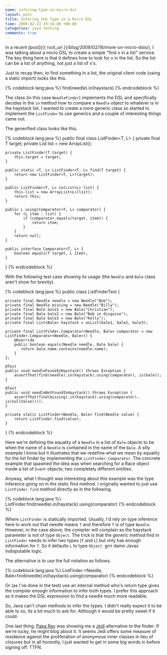 ```yaml
---
name: infering-type-in-micro-dsl
layout: post
title: Infering the Type in a Micro DSL
time: 2009-02-23 19:34:00 +00:00
categories: java testing
comments: true
---
```


In a recent [post]({{ root_url }}/blog/2009/02/16/more-on-micro-dsls/), I was talking about a micro DSL to create a simple "find x in a list" service. The key thing here is that it defines how to look for x in the list. So the list can be a list of anything, not just a list of x's.
  
Just to recap then, to find something in a list, the original client code
(using a static import) looks like this.

{% codeblock lang:java %}
find(needle).in(haystack)
{% endcodeblock %}


  
The class (in this case `NeedleFinder`) implements the DSL and specifically
decides in the `in` method how to compare a `Needle` object to whatever is in the
haystack list. I wanted to create a more generic class so started to implement
the `ListFinder` to use generics and a couple of interesting things came out.

<!-- more -->
  
The generified class looks like this.

      
{% codeblock lang:java %}
public final class ListFinder<T, L> {
    private final T target;
    private List<L> list = new ArrayList<L>();

    private ListFinder(T target) {
        this.target = target;
    }

    public static <T, L> ListFinder<T, L> find(T target) {
        return new ListFinder<T, L>(target);
    }

    public ListFinder<T, L> in(List<L> list) {
        this.list = new ArrayList<L>(list);
        return this;
    }

    public L using(Comparator<T, L> comparator) {
        for (L item : list) {
            if (comparator.equals(target, item)) {
                return item;
            }
        }
        return null;
    }

    public interface Comparator<T, L> {
        boolean equals(T target, L item);
    }
}
{% endcodeblock %}


  
With the following test case showing its usage (the `Needle` and `Bale` class
aren't show for brevity).

{% codeblock lang:java %}
public class ListFinderTest {

    private final Needle needle = new Needle("Bob");
    private final Needle missing = new Needle("Billy");
    private final Bale bale1 = new Bale("Christian");
    private final Bale bale2 = new Bale("Bob in disguise");
    private final Bale bale3 = new Bale("Kelly");
    private final List<Bale> haystack = asList(bale1, bale2, bale3);

    private final ListFinder.Comparator<Needle, Bale> comparator = new ListFinder.Comparator<Needle, Bale>() {
        @Override
        public boolean equals(Needle needle, Bale bale) {
           return bale.name.contains(needle.name);
        }
    };

    @Test
    public void needleFoundInHaystack() throws Exception {
        assertThat(find(needle).in(haystack).using(comparator), is(bale));
    }

    @Test
    public void needleNotFoundInHaystack() throws Exception {
        assertThat(find(missing).in(haystack).using(comparator), is(nullValue()));
    }

    private static ListFinder<Needle, Bale> find(Needle value) {
        return ListFinder.find(value);
    }
}
{% endcodeblock %}


  
Here we're defining the equality of a `Needle` in a list of `Bale` objects to be
when the name of a `Needle` is contained in the name of the `Bale`. A silly
example I know but it illustrates that we redefine what we mean by equality
for the list finder by implementing the `ListFinder.Comparator`. The concrete
example that spawned the idea was when searching for a Race object inside a
list of `Event` objects; two completely different entities.

  
Anyway, what I thought was interesting about this example was the type
inference going on in the static find method. I originally wanted to just use
`ListFinder.find` method directly as in the following.


{% codeblock lang:java %}
ListFinder.find(needle).in(haystack).using(comparator)
{% endcodeblock %}

    

  
Where `ListFinder` is statically imported. Usually, I'd rely on type inference
here to work out that needle means `T` and therefore `T` is of type `Needle`.
However, in the case above, the compiler will complain as the haystack
parameter is not of type `Object`. The trick is that the generic method find in
`ListFinder` needs to infer two types (`T` and `L`) but only has enough information
for `T`. So it defaults `L` to type `Object`. grrr damn Javas indisputable logic.

  
The alternative is to use the full notation as follows.

    
      
{% codeblock lang:java %}
ListFinder.<Needle, Bale>find(needle).in(haystack).using(comparator)
{% endcodeblock %}

  
Or (as I've done in the test) use an internal method who's return type gives
the compiler enough information to infer both types. I prefer this approach as
it makes the DSL expression to find a needle much more readable.

  
So, Java can't chain methods to infer the types. I didn't really expect it to
be able to so, its a bit much to ask for. Although it would be pretty sweet if
it could.

  
One last thing, [Papa Ray](http://codewax.blogspot.com/) was showing me a
[Jedi](http://docs.codehaus.org/display/JEDI/Home) alternative to the finder.
If we're lucky, he might blog about it. It seems Jedi offers some measure of
residence against the proliferation of anonymous inner classes in lieu of
closures but in all honestly, I just wanted to get in some big words in before
signing off. TTFN.

  




  
